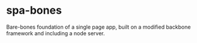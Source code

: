 # spa-bones
Bare-bones foundation of a single page app, built on a modified backbone framework and including a node server.
